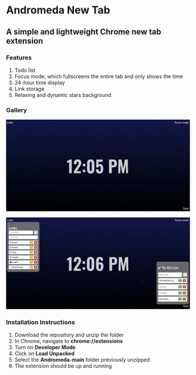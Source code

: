 # Andromeda New Tab
## A simple and lightweight Chrome new tab extension

### Features
1. Todo list
2. Focus mode, which fullscreens the entire tab and only shows the time
3. 24-hour time display
4. Link storage
5. Relaxing and dynamic stars background

### Gallery 
<p align="center" id="top"><img src="/assets/andromeda_base.png"></img></p>
<p align="center" id="top"><img src="/assets/andromeda_features.png"></img></p>

### Installation Instructions
1. Download the repository and unzip the folder
2. In Chrome, navigate to **chrome://extensions**
3. Turn on **Developer Mode**
4. Click on **Load Unpacked**
5. Select the **Andromeda-main** folder previously unzipped
6. The extension should be up and running
